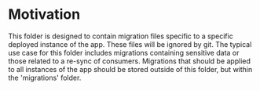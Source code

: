 # Motivation

This folder is designed to contain migration files specific to a specific deployed instance of the app. These files will be ignored by git. The typical use case for this folder includes migrations containing sensitive data or those related to a re-sync of consumers. Migrations that should be applied to all instances of the app should be stored outside of this folder, but within the 'migrations' folder.
